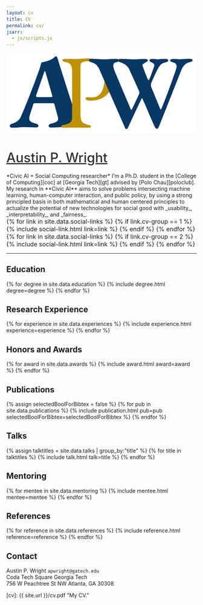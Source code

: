 ```yaml
---
layout: cv
title: CV
permalink: cv/
jsarr:
  - js/scripts.js
---
```


<img class="title-logo" src="/images/apw_logo.svg">

<h1><a style="color: #313131; font-weight: 500; font-size: 1.25em" href="https://austinpwright.com">Austin P. Wright</a></h1>

<span class="cv-subtitle">
*<span class="cv-ai">Civic AI</span> + <span class="cv-soc">Social Computing</span> researcher*
</span>

<span class="cv-max-width">
I’m a Ph.D. student in the [College of Computing][coc] at [Georgia Tech][gt] advised by [Polo Chau][poloclub]. 
</span>

<span class="cv-max-width">
My research in **<span class="cv-ai">Civic AI</span>** aims to solve problems intersecting machine learning, human-computer interaction, and public policy, by using a strong principled basis in both mathematical and human centered principles to actualize the potential of new technologies for <span class="cv-soc"> social good </span> with _usability_, _interpretability_, and _fairness_.
</span>

<div class="cv-image-links-wrapper" style="font-size: 16px; padding-bottom: 0;">
	<div class="cv-image-links">
		{% for link in site.data.social-links %}
			{% if link.cv-group == 1 %}
				{% include social-link.html link=link %}
			{% endif %}
		{% endfor %}
	</div>
	<div class="cv-image-links">
		{% for link in site.data.social-links %}
			{% if link.cv-group == 2 %}
				{% include social-link.html link=link %}
			{% endif %}
		{% endfor %}
	</div>
</div>

---

## Education

{% for degree in site.data.education %}
{% include degree.html degree=degree %}
{% endfor %}

## Research Experience

{% for experience in site.data.experiences %}
{% include experience.html experience=experience %}
{% endfor %}

## Honors and Awards

{% for award in site.data.awards %}
{% include award.html award=award %}
{% endfor %}

## Publications

<!-- ### Selected: Latest & Greatest

{% assign selectedBoolForBibtex = true %}
{% for pub in site.data.publications %}
{% if pub.selected %}
{% include publication.html pub=pub selectedBoolForBibtex=selectedBoolForBibtex %}
{% endif %}
{% endfor %} -->

<!-- ### All Publications -->

{% assign selectedBoolForBibtex = false %}
{% for pub in site.data.publications %}
{% include publication.html pub=pub selectedBoolForBibtex=selectedBoolForBibtex %}
{% endfor %}

## Talks

{% assign talktitles = site.data.talks | group_by:"title" %}
{% for title in talktitles %}
{% include talk.html talk=title %}
{% endfor %}

<!--
## Press

{% for press in site.data.press %}
{% include press.html press=press %}
{% endfor %}

## Teaching

{% for teach in site.data.teaching %}
{% include teaching.html teach=teach %}
{% endfor %} -->

## Mentoring

{% for mentee in site.data.mentoring %}
{% include mentee.html mentee=mentee %}
{% endfor %}

<!--
## Grants and Funding

{% for fund in site.data.funding %}
{% include fund.html fund=fund %}
{% endfor %} -->
<!--
## Technology Skills

{% for skill in site.data.skills %}
{% include skill.html skill=skill %}
{% endfor %} -->

<!--
## Service

<p style="margin-bottom: 0rem"><strong>Organizer</strong></p>
{% for venue in site.data.organizer %}
{% include venue.html venue=venue %}
{% endfor %}

<p style="margin-top: 0.7rem; margin-bottom: 0rem"><strong>Program Commitee</strong></p>
{% for venue in site.data.pc %}
{% include venue.html venue=venue %}
{% endfor %}

<p style="margin-top: 0.7rem; margin-bottom: 0rem"><strong>Reviewer</strong></p>
{% for venue in site.data.reviewer %}
{% include venue.html venue=venue %}
{% endfor %}

<p style="margin-top: 0.7rem; margin-bottom: 0rem"><strong>Member</strong></p>
{% for member in site.data.memberships %}
{% include member.html member=member %}
{% endfor %} -->

## References

{% for reference in site.data.references %}
{% include reference.html reference=reference %}
{% endfor %}

## Contact

Austin P. Wright
`apwright@gatech.edu`  
Coda Tech Square
Georgia Tech  
756 W Peachtree St NW
Atlanta, GA 30308

[cv]: {{ site.url }}/cv.pdf "My CV."

[poloclub]: http://poloclub.gatech.edu "Polo Club of Data Science"
[gt]: http://gatech.edu "Georgia Tech"
[cse]: http://cse.gatech.edu "GT Computational Science and Engineering"
[coc]: http://www.cc.gatech.edu "GT College of Computing"
[fred]: http://fredhohman.com "Fred Hohman"
[polo]: http://www.cc.gatech.edu/~dchau/ "Polo Chau"
[alex]: http://va.gatech.edu/endert/ "Alex Endert"
[jpl]: https://www.jpl.nasa.gov/ "NASA Jet Propulsion Lab"
[hi]: https://www.hi.jpl.nasa.gov/ "Human Interfaces Group at NASA JPL"
[pnnl]: https://www.pnnl.gov/ "Pacific Northwest National Laboratory"
[dsa]: http://www.pnnl.gov/nationalsecurity/technical/capabilities/computing/data_sciences.stm "Data Sciences and Analytics Group at PNNL"
[msr]: https://www.microsoft.com/en-us/research/ "Microsoft Research"
[msr-hci]: https://www.microsoft.com/en-us/research/group/human-computer-interaction/ "HCI@MSR"
[twitter]: https:/www.twitter.com/fredhohman "@fredhohman"
[github]: https:/www.github.com/fredhohman "github.com/fredhohman"
[nstrf]: https://www.nasa.gov/strg/nstrf "NASA Space Technology Research Fellowship"

